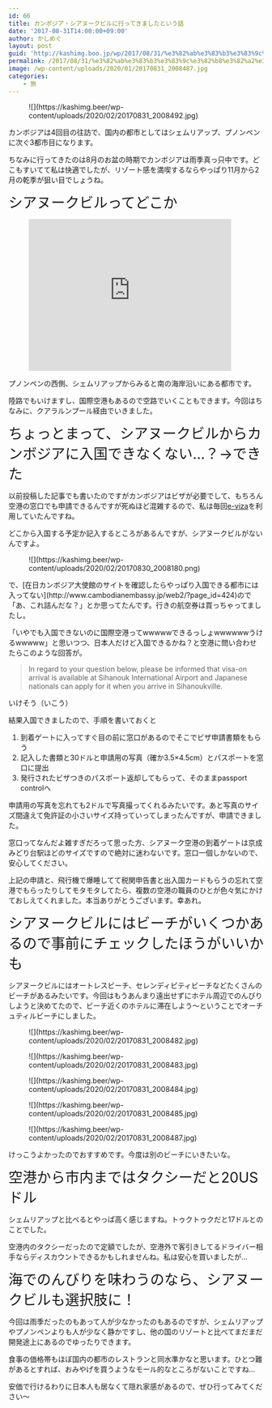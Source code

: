 ```yaml
---
id: 66
title: カンボジア・シアヌークビルに行ってきましたという話
date: '2017-08-31T14:00:00+09:00'
author: かしめぐ
layout: post
guid: 'http://kashimg.boo.jp/wp/2017/08/31/%e3%82%ab%e3%83%b3%e3%83%9c%e3%82%b8%e3%82%a2%e3%83%bb%e3%82%b7%e3%82%a2%e3%83%8c%e3%83%bc%e3%82%af%e3%83%93%e3%83%ab%e3%81%ab%e8%a1%8c%e3%81%a3%e3%81%a6%e3%81%8d%e3%81%be%e3%81%97%e3%81%9f%e3%81%a8/'
permalink: /2017/08/31/%e3%82%ab%e3%83%b3%e3%83%9c%e3%82%b8%e3%82%a2%e3%83%bb%e3%82%b7%e3%82%a2%e3%83%8c%e3%83%bc%e3%82%af%e3%83%93%e3%83%ab%e3%81%ab%e8%a1%8c%e3%81%a3%e3%81%a6%e3%81%8d%e3%81%be%e3%81%97%e3%81%9f%e3%81%a8/
image: /wp-content/uploads/2020/01/20170831_2008487.jpg
categories:
    - 旅
---
```


<figure class="wp-block-image size-large">![](https://kashimg.beer/wp-content/uploads/2020/02/20170831_2008492.jpg)</figure>カンボジアは4回目の往訪で、国内の都市としてはシェムリアップ、プノンペンに次ぐ3都市目になります。

ちなみに行ってきたのは8月のお盆の時期でカンボジアは雨季真っ只中です。どこもすいてて私は快適でしたが、リゾート感を満喫するならやっぱり11月から2月の乾季が狙い目でしょうね。

<span style="font-size: 28px;">シアヌークビルってどこか</span>

<figure><iframe allowfullscreen="" frameborder="0" height="300" loading="lazy" src="https://www.google.com/maps/embed?pb=!1m18!1m12!1m3!1d501880.52511619014!2d103.1067792043318!3d10.661640932743758!2m3!1f0!2f0!3f0!3m2!1i1024!2i768!4f13.1!3m3!1m2!1s0x3107e1dd2f564c45%3A0x13f1f8da254362ed!2z44Kr44Oz44Oc44K444KiIOOCt-OCouODjOODvOOCr-ODk-ODqw!5e0!3m2!1sja!2sjp!4v1582252057079!5m2!1sja!2sjp" style="border:0;" width="400"></iframe></figure>プノンペンの西側、シェムリアップからみると南の海岸沿いにある都市です。

陸路でもいけますし、国際空港もあるので空路でいくこともできます。今回はちなみに、クアラルンプール経由でいきました。

<span style="font-size: 28px;">ちょっとまって、シアヌークビルからカンボジアに入国できなくない…？→できた</span>

以前投稿した記事でも書いたのですがカンボジアはビザが必要でして、もちろん空港の窓口でも申請できるんですが死ぬほど混雑するので、私は毎回[e-viza](https://www.evisa.gov.kh)を利用していたんですね。

どこから入国する予定か記入するところがあるんですが、シアヌークビルがないんですよ。

<figure class="wp-block-image size-large">![](https://kashimg.beer/wp-content/uploads/2020/02/20170830_2008180.png)</figure>で、[在日カンボジア大使館のサイトを確認したらやっぱり入国できる都市には入ってない](http://www.cambodianembassy.jp/web2/?page_id=424)ので「あ、これ詰んだな？」とか思ってたんです。行きの航空券は買っちゃってましたし。

「いやでも入国できないのに国際空港ってwwwwwできるっしょwwwwwwうけるwwwww」と思いつつ、日本人だけど入国できるかね？と空港に問い合わせたらこのような回答が。

> In regard to your question below, please be informed that visa-on arrival is available at Sihanouk International Airport and Japanese nationals can apply for it when you arrive in Sihanoukville.

いけそう（いこう）

結果入国できましたので、手順を書いておくと

1. 到着ゲートに入ってすぐ目の前に窓口があるのでそこでビザ申請書類をもらう
2. 記入した書類と30ドルと申請用の写真（確か3.5×4.5cm）とパスポートを窓口に提出
3. 発行されたビザつきのパスポート返却してもらって、そのままpassport controlへ

申請用の写真を忘れても2ドルで写真撮ってくれるみたいです。あと写真のサイズ間違えて免許証の小さいサイズ持っていってしまったんですが、申請できました。

窓口ってなんだよ雑すぎだろって思った方、シアヌーク空港の到着ゲートは京成みどり台駅ほどのサイズですので絶対に迷わないです。窓口一個しかないので、安心してください。

上記の申請と、飛行機で爆睡してて税関申告書と出入国カードもらうの忘れて空港でもらったりしてモタモタしてたら、複数の空港の職員のひとが色々気にかけておしえてくれました。本当ありがとうございます。幸あれ。

<span style="font-size: 28px;">シアヌークビルにはビーチがいくつかあるので事前にチェックしたほうがいいかも</span>

シアヌークビルにはオートレスビーチ、セレンディピティビーチなどたくさんのビーチがあるみたいです。今回はもうあんまり遠出せずにホテル周辺でのんびりしようと決めてたので、ビーチ近くのホテルに滞在しよう～ということでオーチュティルビーチにしました。

<figure class="wp-block-image size-large">![](https://kashimg.beer/wp-content/uploads/2020/02/20170831_2008482.jpg)</figure><figure class="wp-block-image size-large">![](https://kashimg.beer/wp-content/uploads/2020/02/20170831_2008483.jpg)</figure><figure class="wp-block-image size-large">![](https://kashimg.beer/wp-content/uploads/2020/02/20170831_2008484.jpg)</figure><figure class="wp-block-image size-large">![](https://kashimg.beer/wp-content/uploads/2020/02/20170831_2008485.jpg)</figure><figure class="wp-block-image size-large">![](https://kashimg.beer/wp-content/uploads/2020/02/20170831_2008487.jpg)</figure>けっこうよかったのでおすすめです。今度は別のビーチにいきたいな。

<span style="font-size: 28px;">空港から市内まではタクシーだと20USドル</span>

シェムリアップと比べるとやっぱ高く感じますね。トゥクトゥクだと17ドルとのことでした。

空港内のタクシーだったので定額でしたが、空港外で客引きしてるドライバー相手ならディスカウントできるかもしれませんね。私は安心を買いましたが…

<span style="font-size: 28px;">海でのんびりを味わうのなら、シアヌークビルも選択肢に！</span>

今回は雨季だったのもあって人が少なかったのもあるのですが、シェムリアップやプノンペンよりも人が少なく静かですし、他の国のリゾートと比べてまだまだ開発途上にあるのでゆったりできます。

食事の価格帯もほぼ国内の都市のレストランと同水準かなと思います。ひとつ難があるとすれば、おみやげを買うようなモール的なところがないことですね…

安価で行けるわりに日本人も居なくて隠れ家感があるので、ぜひ行ってみてください～